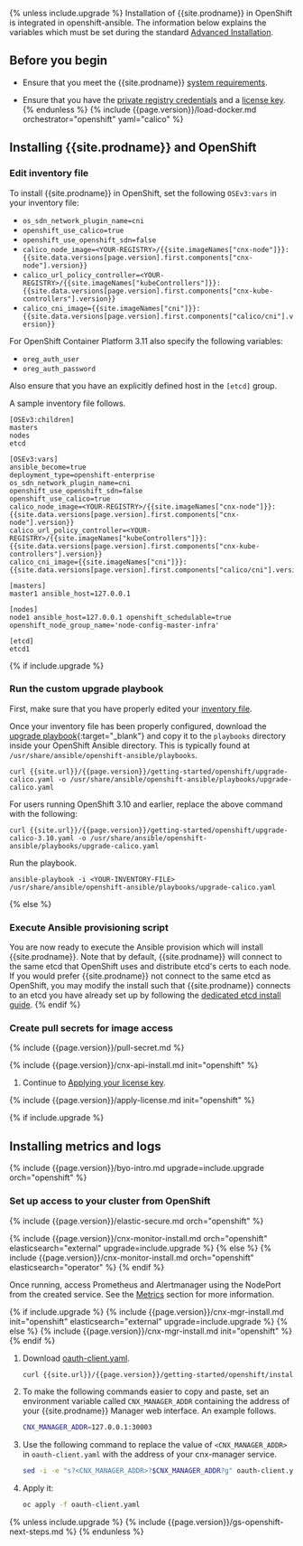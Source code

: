 {% unless include.upgrade %}
Installation of {{site.prodname}} in OpenShift is integrated in openshift-ansible.
The information below explains the variables which must be set during the standard
[Advanced Installation](https://docs.openshift.org/latest/install_config/install/advanced_install.html#configuring-cluster-variables).

## Before you begin

- Ensure that you meet the {{site.prodname}} [system requirements](/{{page.version}}/getting-started/openshift/requirements).

- Ensure that you have the [private registry credentials](/{{page.version}}/getting-started/#obtain-the-private-registry-credentials)
  and a [license key](/{{page.version}}/getting-started/#obtain-a-license-key).
{% endunless %}
{% include {{page.version}}/load-docker.md orchestrator="openshift" yaml="calico" %}

## <a name="install-cnx"></a>Installing {{site.prodname}} and OpenShift

### Edit inventory file

To install {{site.prodname}} in OpenShift, set the following `OSEv3:vars` in your
inventory file:

  - `os_sdn_network_plugin_name=cni`
  - `openshift_use_calico=true`
  - `openshift_use_openshift_sdn=false`
  - `calico_node_image=<YOUR-REGISTRY>/{{site.imageNames["cnx-node"]}}:{{site.data.versions[page.version].first.components["cnx-node"].version}}`
  - `calico_url_policy_controller=<YOUR-REGISTRY>/{{site.imageNames["kubeControllers"]}}:{{site.data.versions[page.version].first.components["cnx-kube-controllers"].version}}`
  - `calico_cni_image={{site.imageNames["cni"]}}:{{site.data.versions[page.version].first.components["calico/cni"].version}}`

For OpenShift Container Platform 3.11 also specify the following variables:
  - `oreg_auth_user`
  - `oreg_auth_password`

Also ensure that you have an explicitly defined host in the `[etcd]` group.

A sample inventory file follows.

```
[OSEv3:children]
masters
nodes
etcd

[OSEv3:vars]
ansible_become=true
deployment_type=openshift-enterprise
os_sdn_network_plugin_name=cni
openshift_use_openshift_sdn=false
openshift_use_calico=true
calico_node_image=<YOUR-REGISTRY>/{{site.imageNames["cnx-node"]}}:{{site.data.versions[page.version].first.components["cnx-node"].version}}
calico_url_policy_controller=<YOUR-REGISTRY>/{{site.imageNames["kubeControllers"]}}:{{site.data.versions[page.version].first.components["cnx-kube-controllers"].version}}
calico_cni_image={{site.imageNames["cni"]}}:{{site.data.versions[page.version].first.components["calico/cni"].version}}

[masters]
master1 ansible_host=127.0.0.1

[nodes]
node1 ansible_host=127.0.0.1 openshift_schedulable=true openshift_node_group_name='node-config-master-infra'

[etcd]
etcd1
```
{% if include.upgrade %}
### Run the custom upgrade playbook

First, make sure that you have properly edited your
[inventory file]({{site.url}}/{{page.version}}/getting-started/openshift/installation#edit-inventory-file).

Once your inventory file has been properly configured, download the
[upgrade playbook](upgrade-calico.yaml){:target="_blank"}
and copy it to the `playbooks` directory inside your OpenShift Ansible directory.
This is typically found at `/usr/share/ansible/openshift-ansible/playbooks`.

```
curl {{site.url}}/{{page.version}}/getting-started/openshift/upgrade-calico.yaml -o /usr/share/ansible/openshift-ansible/playbooks/upgrade-calico.yaml
```

For users running OpenShift 3.10 and earlier, replace the above command with the following:
```
curl {{site.url}}/{{page.version}}/getting-started/openshift/upgrade-calico-3.10.yaml -o /usr/share/ansible/openshift-ansible/playbooks/upgrade-calico.yaml
```

Run the playbook.

```
ansible-playbook -i <YOUR-INVENTORY-FILE> /usr/share/ansible/openshift-ansible/playbooks/upgrade-calico.yaml
```
{% else %}
### Execute Ansible provisioning script

You are now ready to execute the Ansible provision which will install {{site.prodname}}. Note that by default,
{{site.prodname}} will connect to the same etcd that OpenShift uses and distribute etcd's
certs to each node. If you would prefer {{site.prodname}} not connect to the same etcd as OpenShift, you may modify the install
such that {{site.prodname}} connects to an etcd you have already set up by following the [dedicated etcd install guide](dedicated-etcd).
{% endif %}

### Create pull secrets for image access

{% include {{page.version}}/pull-secret.md %}
 
{% include {{page.version}}/cnx-api-install.md init="openshift" %}

1. Continue to [Applying your license key](#applying-your-license-key).

{% include {{page.version}}/apply-license.md init="openshift" %}

{% if include.upgrade %}
## Installing metrics and logs
{% include {{page.version}}/byo-intro.md upgrade=include.upgrade orch="openshift" %}

### Set up access to your cluster from OpenShift

{% include {{page.version}}/elastic-secure.md orch="openshift" %}

{% include {{page.version}}/cnx-monitor-install.md orch="openshift" elasticsearch="external" upgrade=include.upgrade %}
{% else %}
{% include {{page.version}}/cnx-monitor-install.md orch="openshift" elasticsearch="operator" %}
{% endif %}

Once running, access Prometheus and Alertmanager using the NodePort from the created service.
See the [Metrics](/{{page.version}}/security/metrics/) section for more information.

{% if include.upgrade %}
{% include {{page.version}}/cnx-mgr-install.md init="openshift" elasticsearch="external" upgrade=include.upgrade %}
{% else %}
{% include {{page.version}}/cnx-mgr-install.md init="openshift" %}
{% endif %}

1. Download [oauth-client.yaml](/{{page.version}}/getting-started/openshift/installation/oauth-client.yaml).

   ```bash
   curl {{site.url}}/{{page.version}}/getting-started/openshift/installation/oauth-client.yaml -O
   ```

1. To make the following commands easier to copy and paste, set an environment variable called
   `CNX_MANAGER_ADDR` containing the address of your {{site.prodname}} Manager web interface.
   An example follows.

   ```bash
   CNX_MANAGER_ADDR=127.0.0.1:30003
   ```

1. Use the following command to replace the value of `<CNX_MANAGER_ADDR>` in `oauth-client.yaml`
   with the address of your cnx-manager service.

   ```bash
   sed -i -e "s?<CNX_MANAGER_ADDR>?$CNX_MANAGER_ADDR?g" oauth-client.yaml
   ```

1. Apply it:

   ```bash
   oc apply -f oauth-client.yaml
   ```
{% unless include.upgrade %}
{% include {{page.version}}/gs-openshift-next-steps.md %}
{% endunless %}